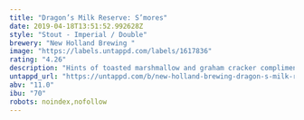 ```yaml
---
title: "Dragon’s Milk Reserve: S’mores"
date: 2019-04-18T13:51:52.992628Z
style: "Stout - Imperial / Double"
brewery: "New Holland Brewing "
image: "https://labels.untappd.com/labels/1617836"
rating: "4.26"
description: "Hints of toasted marshmallow and graham cracker compliment the chocolate character of Dragon’s Milk, giving this Reserve a flavor reminiscent of campfires and summer nights."
untappd_url: "https://untappd.com/b/new-holland-brewing-dragon-s-milk-reserve-s-mores/1617836"
abv: "11.0"
ibu: "70"
robots: noindex,nofollow
---
```

